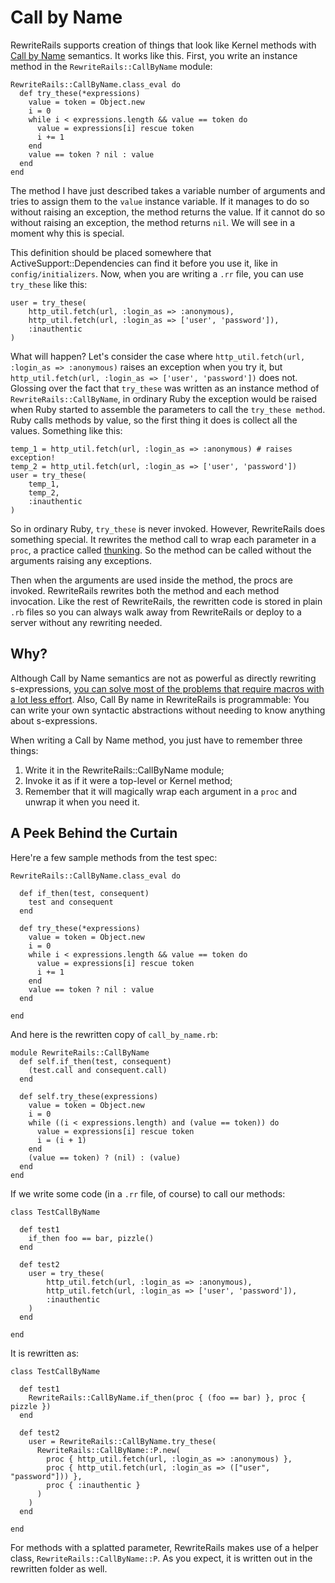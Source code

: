 Call by Name
===

RewriteRails supports creation of things that look like Kernel methods with [Call by Name](http://en.wikipedia.org/wiki/Call-by-value "Evaluation strategy - Wikipedia, the free encyclopedia") semantics. It works like this. First, you write an instance method in the `RewriteRails::CallByName` module:

    RewriteRails::CallByName.class_eval do
      def try_these(*expressions)
        value = token = Object.new
        i = 0
        while i < expressions.length && value == token do
          value = expressions[i] rescue token
          i += 1
        end
        value == token ? nil : value
      end
    end
        
The method I have just described takes a variable number of arguments and tries to assign them to the `value` instance variable. If it manages to do so without raising an exception, the method returns the value. If it cannot do so without raising an exception, the method returns `nil`. We will see in a moment why this is special.

This definition should be placed somewhere that ActiveSupport::Dependencies can find it before you use it, like in `config/initializers`. Now, when you are writing a `.rr` file, you can use `try_these` like this:

    user = try_these(
        http_util.fetch(url, :login_as => :anonymous),
        http_util.fetch(url, :login_as => ['user', 'password']),
        :inauthentic
    )

What will happen? Let's consider the case where `http_util.fetch(url, :login_as => :anonymous)` raises an exception when you try it, but `http_util.fetch(url, :login_as => ['user', 'password'])` does not. Glossing over the fact that `try_these` was written as an instance method of `RewriteRails::CallByName`, in ordinary Ruby the exception would be raised when Ruby started to assemble the parameters to call the `try_these method`. Ruby calls methods by value, so the first thing it does is collect all the values. Something like this:

    temp_1 = http_util.fetch(url, :login_as => :anonymous) # raises exception!
    temp_2 = http_util.fetch(url, :login_as => ['user', 'password'])
    user = try_these(
        temp_1,
        temp_2,
        :inauthentic
    )

So in ordinary Ruby, `try_these` is never invoked. However, RewriteRails does something special. It rewrites the method call to wrap each parameter in a `proc`, a practice called [thunking](http://en.wikipedia.org/wiki/Thunk "Thunk - Wikipedia, the free encyclopedia"). So the method can be called without the arguments raising any exceptions.

Then when the arguments are used inside the method, the procs are invoked. RewriteRails rewrites both the method and each method invocation. Like the rest of RewriteRails, the rewritten code is stored in plain `.rb` files so you can always walk away from RewriteRails or deploy to a server without any rewriting needed.

Why?
---

Although Call by Name semantics are not as powerful as directly rewriting s-expressions, [you can solve most of the problems that require macros with a lot less effort](http://jfkbits.blogspot.com/2008/05/call-by-need-lambda-poor-mans-macro.html "JFKBits: Call by Need Lambda a Poor Man's Macro?"). Also, Call By name in RewriteRails is programmable: You can write your own syntactic abstractions without needing to know anything about s-expressions.

When writing a Call by Name method, you just have to remember three things:

1.  Write it in the RewriteRails::CallByName module;
2.  Invoke it as if it were a top-level or Kernel method;
3.  Remember that it will magically wrap each argument in a `proc` and unwrap it when you need it.

A Peek Behind the Curtain
---

Here're a few sample methods from the test spec:

    RewriteRails::CallByName.class_eval do
    
      def if_then(test, consequent)
        test and consequent
      end
      
      def try_these(*expressions)
        value = token = Object.new
        i = 0
        while i < expressions.length && value == token do
          value = expressions[i] rescue token
          i += 1
        end
        value == token ? nil : value
      end
      
    end

And here is the rewritten copy of `call_by_name.rb`:

    module RewriteRails::CallByName
      def self.if_then(test, consequent)
        (test.call and consequent.call)
      end
  
      def self.try_these(expressions)
        value = token = Object.new
        i = 0
        while ((i < expressions.length) and (value == token)) do
          value = expressions[i] rescue token
          i = (i + 1)
        end
        (value == token) ? (nil) : (value)
      end
    end

If we write some code (in a `.rr` file, of course) to call our methods:

    class TestCallByName
  
      def test1
        if_then foo == bar, pizzle()
      end

      def test2
        user = try_these(
            http_util.fetch(url, :login_as => :anonymous),
            http_util.fetch(url, :login_as => ['user', 'password']),
            :inauthentic
        )
      end
  
    end

It is rewritten as:

    class TestCallByName
    
      def test1
        RewriteRails::CallByName.if_then(proc { (foo == bar) }, proc { pizzle })
      end
      
      def test2
        user = RewriteRails::CallByName.try_these(
          RewriteRails::CallByName::P.new(
            proc { http_util.fetch(url, :login_as => :anonymous) }, 
            proc { http_util.fetch(url, :login_as => (["user", "password"])) }, 
            proc { :inauthentic }
          )
        )
      end
      
    end

For methods with a splatted parameter, RewriteRails makes use of a helper class, `RewriteRails::CallByName::P`. As you expect, it is written out in the rewritten folder as well. 